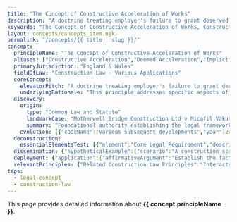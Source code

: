 ```yaml
---
title: "The Concept of Constructive Acceleration of Works"
description: "A doctrine treating employer's failure to grant deserved time extensions as implicit instruction to accelerate, creating entitlement to acceleration costs."
keywords: "The Concept of Constructive Acceleration of Works, Constructive Acceleration, Deemed Acceleration, Implicit Acceleration, Acceleration by Conduct, Construction Law - Various Applications, England & Wales, construction law, legal concept"
layout: concepts/concepts_item.njk
permalink: "/concepts/{{ title | slug }}/"
concept:
  principleName: "The Concept of Constructive Acceleration of Works"
  aliases: ["Constructive Acceleration","Deemed Acceleration","Implicit Acceleration","Acceleration by Conduct"]
  primaryJurisdiction: "England & Wales"
  fieldOfLaw: "Construction Law - Various Applications"
  coreConcept:
    elevatorPitch: "A doctrine treating employer's failure to grant deserved time extensions as implicit instruction to accelerate, creating entitlement to acceleration costs."
    underlyingRationale: "This principle addresses specific aspects of construction law relationships and liabilities, providing structured legal framework for the concept of constructive acceleration of works issues."
  discovery:
    origin:
      type: "Common Law and Statute"
      landmarkCase: "Motherwell Bridge Construction Ltd v Micafil Vakuumtechnik [2002] BLR 415"
      summary: "Foundational authority establishing the legal framework for the concept of constructive acceleration of works in construction and commercial law contexts."
    evolution: [{"caseName":"Various subsequent developments","year":2000,"contribution":"Continued judicial and legislative refinement of the principle's application and scope in modern construction law."}]
  deconstruction:
    essentialElementsTest: [{"element":"Core Legal Requirement","description":"The fundamental requirement that must be established to successfully apply the concept of constructive acceleration of works in construction law contexts."},{"element":"Factual Foundation","description":"The specific factual circumstances that must exist to trigger application of this legal principle."},{"element":"Legal Consequence Test","description":"The test for determining when the principle's legal consequences should apply to the particular circumstances."}]
  dissemination: {"hypotheticalExample":{"scenario":"A construction scenario where the concept of constructive acceleration of works becomes relevant to resolving disputes between contracting parties.","outcome":"Application of the concept of constructive acceleration of works principles would determine the legal rights and obligations of the parties involved."},"audienceAdaptation":{"forClient":"This principle affects your construction project by governing the concept of constructive acceleration of works issues. Understanding its application helps manage risk and legal exposure.","forLawyer":"Legal analysis of the concept of constructive acceleration of works requires careful consideration of precedent, statutory framework, and specific factual matrix of each case."}}
  deployment: {"application":{"affirmativeArgument":"Establish the factual and legal requirements for the concept of constructive acceleration of works and demonstrate their application to the specific circumstances.","defensiveArgument":"Challenge the applicability of the concept of constructive acceleration of works by disputing facts, legal interpretation, or availability of alternative legal approaches."},"legalConsequence":"If successfully applied, creates specific legal rights and obligations under the concept of constructive acceleration of works framework."}
  relevantPrinciples: {"Related Construction Law Principles":"Interacts with other construction law doctrines depending on specific context and application of the concept of constructive acceleration of works"}
tags: 
  - legal-concept
  - construction-law
---
```


This page provides detailed information about **{{ concept.principleName }}**.
